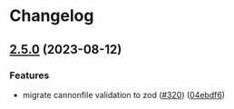 # Changelog

## [2.5.0](https://github.com/FuzzB0t/cannon/compare/v2.4.21...v2.5.0) (2023-08-12)


### Features

* migrate cannonfile validation to zod ([#320](https://github.com/FuzzB0t/cannon/issues/320)) ([04ebdf6](https://github.com/FuzzB0t/cannon/commit/04ebdf64f38da38f2076f4cb09b9b1e1c88d721a))
